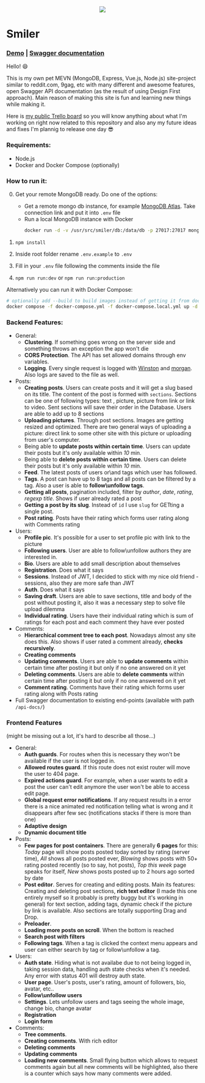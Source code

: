 <div align="center">
   <img src="https://i.imgur.com/D3AjmGt.png"/>
</div>

# Smiler

### [Demo](https://smiler.darkzarich.fun/posts/all) | [Swagger documentation](https://smiler-api.darkzarich.fun//api-docs/)

Hello! :smile: 

This is my own pet MEVN (MongoDB, Express, Vue.js, Node.js) site-project similar to reddit.com, 9gag, etc with many different and awesome features, open Swagger API documentation (as the result of using Design First approach). Main reason of making this site is fun and learning new things while making it.

Here is [my public Trello board](https://trello.com/b/a9VbK9M3/smiler) so you will know anything about what I'm working on right now related to this repository
and also any my future ideas and fixes I'm plannig to release one day :sunglasses:

### Requirements:
- Node.js
- Docker and Docker Compose (optionally)

### How to run it:

0. Get your remote MongoDB ready. Do one of the options:
	- Get a remote mongo db instance, for example [MongoDB Atlas](https://www.mongodb.com/cloud/atlas). Take connection link and put it into `.env` file
	- Run a local MongoDB instance with Docker
		```bash
		docker run -d -v /usr/src/smiler/db:/data/db -p 27017:27017 mongo:5.0.10
		```

1. `npm install`
2. Inside root folder rename `.env.example` to `.env`
3. Fill in your `.env` file following the comments inside the file
4. `npm run run:dev` or `npm run run:production`

Alternatively you can run it with Docker Compose:
```bash
# optionally add --build to build images instead of getting it from docker hub
docker compose -f docker-compose.yml -f docker-compose.local.yml up -d
```

### Backend Features:
- General:
	- **Clustering**. If something goes wrong on the server side and something throws an exception the app won't
	die
	- **CORS Protection**. The API has set allowed domains through env variables.
	- **Logging**. Every single request is logged with [Winston](https://github.com/winstonjs/winston) and [morgan](https://github.com/expressjs/morgan). Also logs are saved to the file as well.
- Posts:
	- **Creating posts**. Users can create posts and it will get a slug based on its title. The content of the post is formed with `sections`. Sections can be one of following types: text , picture, picture from link or link to video. Sent sections will save their order in the Database. Users are able to add up to 8 sections
	- **Uploading pictures**. Through post sections. Images are getting resized and optimized. There are two
	general ways of uploading a picture: direct link to some other site with this picture or uploading from user's computer.
	- Being able to **update posts within certain time**. Users can update their posts but it's only available within *10* min.
	- Being able to **delete posts within certain time**. Users can delete their posts but it's only available within *10* min.
	- **Feed**. The latest posts of users or\and tags which user has followed.
	- **Tags**. A post can have up to 8 tags and all posts can be filtered by a tag. Also a user is able to **follow\unfollow tags**.
	- **Getting all posts**, pagination included, filter by *author*, *date*, *rating*, *regexp title*. Shows if user already rated a post
	- **Getting a post by its slug**. Instead of `id` I use `slug` for GETting a single post.
	- **Post rating**. Posts have their rating which forms user rating along with Comments rating
- Users: 
	- **Profile pic**. It's possible for a user to set profile pic with link to the picture
	- **Following users**. User are able to follow\unfollow authors they are interested in.
	- **Bio**. Users are able to add small description about themselves 
	- **Registration**. Does what it says
	- **Sessions**. Instead of JWT, I decided to stick with my nice old friend - sessions, also they are more safe than JWT
	- **Auth**. Does what it says
	- **Saving draft**. Users are able to save sections, title and body of the post without posting it, also it was a necessary step to solve file upload dilemma
	- **Individual rating**. Users have their individual rating which is sum of ratings for each post and 
	each comment they have ever posted
- Comments:
	- **Hierarchical comment tree to each post**. Nowadays almost any site does this. Also shows if user rated a
	comment already, **checks recursively**.
	- **Creating comments**
	- **Updating comments**. Users are able to **update comments** within certain time after posting it but only if no one answered on it yet
	- **Deleting comments**. Users are able to **delete comments** within certain time after posting it but only if no one answered on it yet
	- **Comment rating**. Comments have their rating which forms user rating along with Posts rating
- Full Swagger documentation to existing end-points (available with path `/api-docs/`)

### Frontend Features
(might be missing out a lot, it's hard to describe all those...)

- General:
	- **Auth guards**. For routes when this is necessary they won't be available if the user is not logged in.
	- **Allowed routes guard**. If this route does not exist router will move the user to 404 page.
	- **Expired actions guard**. For example, when a user wants to edit a post the user can't edit anymore 
	the user won't be able to access edit page.
	- **Global request error notifications**. If any request results in a error there is a nice animated red 
	notification telling what is wrong and it disappears after few sec (notifications stacks if there is more than one)
	- **Adaptive design**
	- **Dynamic document title**
- Posts:
	- **Few pages for post containers**. There are generally **6 pages** for this: *Today* page will show posts posted today sorted by rating (server time), *All* shows all posts posted ever, *Blowing* shows posts with 
	50+ rating posted recently (so to say, hot posts), *Top this week* page speaks for itself, *New* shows posts posted up to 2 hours ago sorted by date
	- **Post editor**. Serves for creating and editing posts. Main its features: Creating and deleting post sections, **rich text editor** (I made this one entirely myself so it probably is pretty buggy but it's working in general) for text section, adding tags, dynamic check if the picture by link is available.
	Also sections are totally supporting Drag and Drop.
	- **Preloader**.
	- **Loading more posts on scroll**. When the bottom is reached
	- **Search post with filters**
	- **Following tags**. When a tag is clicked the context menu appears and user can either search by tag or follow\unfollow a tag.
- Users:
	- **Auth state**. Hiding what is not availabe due to not being logged in, taking session data, handling auth state checks when it's needed. Any error with status 401 will destroy auth state.
	- **User page**. User's posts, user's rating, amount of followers, bio, avatar, etc..
	- **Follow\unfollow users**
	- **Settings**. Lets unfollow users and tags seeing the whole image, change bio, change avatar
	- **Registration**
	- **Login form**
- Comments:
	- **Tree comments**.
	- **Creating comments**. With rich editor
	- **Deleting comments**
	- **Updating comments**
	- **Loading new comments**. Small flying button which allows to request comments again but all new comments
	will be highlighted, also there is a counter which says how many comments were added.
